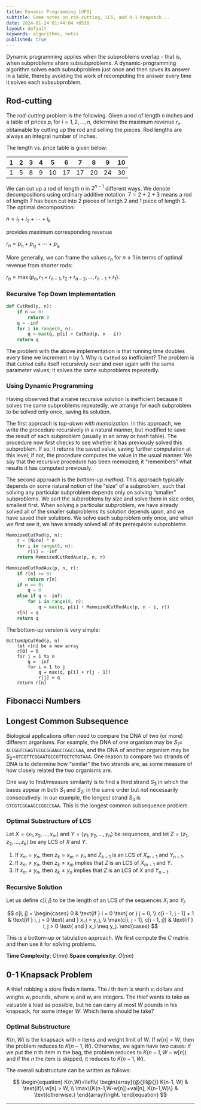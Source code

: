 ```yaml
---
title: Dynamic Programming [UFO]
subtitle: Some notes on rod-cutting, LCS, and 0-1 Knapsack...
date: 2024-01-24 01:44:04 +0530
layout: default
keywords: algorithms, notes
published: true
---
```


Dynamic programming applies when the subproblems overlap - that is, when subproblems share subsubproblems. A dynamic-programming algorithm solves each subsubproblem just once and then saves its answer in a table, thereby avoiding the work of recomputing the answer every time it solves each subsubproblem.

## Rod-cutting

The *rod-cutting* problem is the following. Given a rod of length $n$ inches and a table of prices $p_i$ for $i=1,2,\dots,n$, determine the maximum revenue $r_n$ obtainable by cutting up the rod and selling the pieces. Rod lengths are always an integral number of inches.

The length vs. price table is given below:

|1|2|3|4|5|6|7|8|9|10|
|-|-|-|-|-|-|-|-|-|-|
|1|5|8|9|10|17|17|20|24|30|

We can cut up a rod of length $n$ in $2^{n-1}$ different ways. We denote decompositions using ordinary additive notation. $7=2+2+3$ means a rod of length 7 has been cut into 2 pieces of lentgh 2 and 1 piece of length 3. The optimal decomposition:

$n=i_1+i_2+\cdots+i_k$

provides maximum corresponding revenue

$r_n=p_{i_1}+p_{i_2}+\cdots+p_{i_k}$

More generally, we can frame the values $r_n$ for $n\geq1$ in terms of optimal revenue from shorter rods:

$r_n=\max(p_n, r_1+r_{n-1}, r_2+r_{n-2},\dots,r_{n-1}+r_1)$.

### Recursive Top Down Implementation

```python
def CutRod(p, n):
    if n == 0:
        return 0
    q = -inf
    for i in range(0, n):
        q = max(q, p[i] + CutRod(p, n - i))
    return q
```

The problem with the above implementation is that running time doubles every time we increment $n$ by 1. Why is `CutRod` so inefficient? The problem is that `CutRod` calls itself recursively over and over again with the same parameter values; it solves the same subproblems repeatedly.

### Using Dynamic Programming

Having observed that a naive recursive solution is inefficient because it solves the same subproblems repeatedly, we arrange for each subproblem to be solved only once, saving its solution.

The first approach is *top-down with memoization*. In this approach, we write the procedure recursively in a natural manner, but modified to save the result of each subproblem (usually in an array or hash table). The procedure now first checks to see whether it has previously solved this subproblem. If so, it returns the saved value, saving further computation at this level; if not, the procedure computes the value in the usual manner. We say that the recursive procedure has been memoized; it “remembers” what results it has computed previously.

The second approach is the *bottom-up method*. This approach typically depends on some natural notion of the “size” of a subproblem, such that solving any particular subproblem depends only on solving “smaller” subproblems. We sort the subproblems by size and solve them in size order, smallest first. When solving a particular subproblem, we have already solved all of the smaller subproblems its solution depends upon, and we have saved their solutions. We solve each subproblem only once, and when we first see it, we have already solved all of its prerequisite subproblems

```python
MemoizedCutRod(p, n):
    r = [None] * n
    for i in range(0, n):
        r[i] = -inf
    return MemoizedCutRodAux(p, n, r)
```

```python
MemoizedCutRodAux(p, n, r):
    if r[n] >= 0:
        return r[n]
    if n == 0:
        q = 0
    else if q = -inf:
        for i in range(0, n):
            q = max(q, p[i] + MemoizedCutRodAux(p, n - i, r))
    r[n] = q
    return q
```

The bottom-up version is very simple:

```
BottomUpCutRod(p, n)
	let r[n] be a new array
	r[0] = 0
	for j = 1 to n
		q = -inf
		for i = 1 to j
			q = max(q, p[i] + r[j - 1])
			r[j] = q
	return r[n]
```

## Fibonacci Numbers

## Longest Common Subsequence

Biological applications often need to compare the DNA of two (or more) different organisms. For example, the DNA of one organism may be $S_1=$ `ACCGGTCGAGTGCGCGGAAGCCGGCCGAA`, and the DNA of another organism may be $S_2=$`GTCGTTCGGAATGCCGTTGCTCTGTAAA`. One reason to compare two strands of DNA is to determine how “similar” the two strands are, as some measure of how closely related the two organisms are.

One way to find/measure similarity is to find a third strand $S_3$ in which the bases appear in both $S_1$ and $S_2$; in the same order but not necessarily consecutively. In our example, the longest strand $S_3$ is `GTCGTCGGAAGCCGGCCGAA`. This is the longest common subsequence problem.

### Optimal Substructure of LCS

Let $X=\langle x_1,x_2,\dots,x_m\rangle$ and $Y=\langle y_1,y_2,\dots,y_n\rangle$ be sequences, and let $Z=\langle z_1,z_2,\dots,z_k\rangle$ be any LCS of $X$ and $Y$.

1. If $x_m=y_n$, then $z_k=x_m=y_n$ and $Z_{k-1}$ is an LCS of $X_{m-1}$ and $Y_{n-1}$.
2. If $x_m\neq y_n$, then $z_k\neq x_m$ implies that $Z$ is an LCS of $X_{m-1}$ and $Y$.
3. If $x_m\neq y_n$, then $z_k\neq y_n$ implies that $Z$ is an LCS of $X$ and $Y_{n-1}$.

### Recursive Solution

Let us define $c[i, j]$ to be the length of an LCS of the sequences $X_i$ and $Y_j$.

$$
c[i, j] =
\begin{cases}
    0 & \text{if } i = 0 \text{ or } j = 0, \\
    c[i - 1, j - 1] + 1 & \text{if } i, j > 0 \text{ and } x_i = y_j, \\
    \max(c[i, j - 1], c[i - 1, j]) & \text{if } i, j > 0 \text{ and } x_i \neq y_j.
\end{cases}
$$

This is a bottom-up or tabulation approach. We first compute the $C$ matrix and then use it for solving problems.

**Time Complexity**: $O(mn)$
**Space complexity**: $O(mn)$

## 0-1 Knapsack Problem

A thief robbing a store finds $n$ items. The $i$ th item is worth $v_i$ dollars and weighs $w_i$ pounds, where $v_i$ and $w_i$ are integers. The thief wants to take as valuable a load as possible, but he can carry at most $W$ pounds in his knapsack, for some integer $W$. Which items should he take?

### Optimal Substructure

$K(n, W)$ is the knapsack with $n$ items and weight limit of $W$. If $w[n]>W$, then the problem reduces to $K(n-1,W)$. Otherwise, we again have two cases: if we put the $n$ th item in the bag, the problem reduces to $K(n-1,W-w[n])$ and if the $n$ the item is skipped, it reduces to $K(n-1, W)$.

The overall substructure can be written as follows:

$$
\begin{equation}
  K(n,W)=\left\{
  \begin{array}{@{}ll@{}}
    K(n-1, W) & \text{if}\ w[n] > W, \\
    \max\{K(n-1,W-w[n])+val[n], K(n-1,W)\} & \text{otherwise.}
  \end{array}\right.
\end{equation} 
$$

---